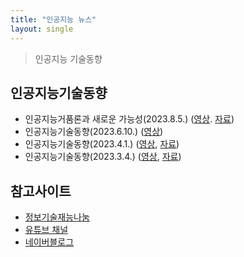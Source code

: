 ```yaml
---
title: "인공지능 뉴스"
layout: single
---
```


> 인공지능 기술동향

## 인공지능기술동향
* 인공지능거품론과 새로운 가능성(2023.8.5.) ([영상][23-81]. [자료][23-82]) 
* 인공지능기술동향(2023.6.10.) ([영상][23-61])
* 인공지능기술동향(2023.4.1.) ([영상][23-41], [자료][23-42])
* 인공지능기술동향(2023.3.4.) ([영상][23-31], [자료][23-32])

## 참고사이트
* [정보기술재능나눔][1]
* [유튜브 채널][2]
* [네이버블로그][3]

[1]: https://itjaeneungnanum.org/
[2]: https://www.youtube.com/@user-be6tm1ic7y
[3]: https://blog.naver.com/ittalentdonation
[23-81]: https://www.youtube.com/watch?v=jCxgzDqD2ZM
[23-82]: https://drive.google.com/file/d/1UFIT1AzK6t-Zp17G138S-GdCzOIizyyx/view
[23-61]: https://www.youtube.com/watch?v=BrzIbAla_GE
[23-41]: https://www.youtube.com/watch?v=fL-tTEWjnwA
[23-42]: https://drive.google.com/file/d/1UOjyTeUQWRNkaSrfRvgDd7Z_pOmIy9kM/view
[23-31]: https://www.youtube.com/watch?v=4bY5UD6Hl2I
[23-32]: https://drive.google.com/file/d/1UOPhYXBFHnHHyrd-jOBvBxiYsfrhT4Wb/view
